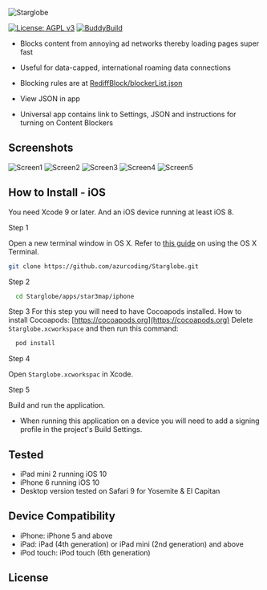 ![Starglobe](1600x900.png)

[![License: AGPL v3](https://img.shields.io/badge/License-AGPL%20v3-blue.svg)](https://www.gnu.org/licenses/agpl-3.0)
[![BuddyBuild](https://dashboard.buddybuild.com/api/statusImage?appID=597c9d47a2538b0001c92e70&branch=master&build=latest)](https://dashboard.buddybuild.com/apps/597c9d47a2538b0001c92e70/build/latest?branch=master)


- Blocks content from annoying ad networks thereby loading pages super fast

- Useful for data-capped, international roaming data connections

- Blocking rules are at [RediffBlock/blockerList.json](RediffBlock/blockerList.json)

- View JSON in app

- Universal app contains link to Settings, JSON and instructions for turning on Content Blockers

## Screenshots

![Screen1](1.png)
![Screen2](2.png)
![Screen3](3.png)
![Screen4](4.png)
![Screen5](5.png)


## How to Install - iOS

You need Xcode 9 or later. And an iOS device running at least iOS 8.

Step 1

Open a new terminal window in OS X. Refer to [this guide](http://blog.teamtreehouse.com/introduction-to-the-mac-os-x-command-line) on using the OS X Terminal.

```bash
git clone https://github.com/azurcoding/Starglobe.git
```

Step 2

```bash
  cd Starglobe/apps/star3map/iphone
```

Step 3
For this step you will need to have Cocoapods installed. How to install Cocoapods: [https://cocoapods.org](https://cocoapods.org)
Delete `Starglobe.xcworkspace` and then run this command:
```bash
  pod install
```

Step 4

Open `Starglobe.xcworkspac` in Xcode.


Step 5

Build and run the application.

- When running this application on a device you will need to add a signing profile in the project's Build Settings.


## Tested

- iPad mini 2 running iOS 10
- iPhone 6 running iOS 10
- Desktop version tested on Safari 9 for Yosemite & El Capitan

## Device Compatibility

- iPhone: iPhone 5 and above
- iPad: iPad (4th generation) or iPad mini (2nd generation) and above
- iPod touch: iPod touch (6th generation)

## License

